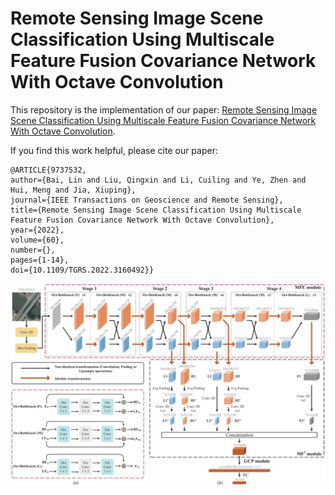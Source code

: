 # Remote Sensing Image Scene Classification Using Multiscale Feature Fusion Covariance Network With Octave Convolution

This repository is the implementation of our paper: [Remote Sensing Image Scene Classification Using Multiscale Feature Fusion Covariance Network With Octave Convolution](https://ieeexplore.ieee.org/document/9737532). 

If you find this work helpful, please cite our paper:

    @ARTICLE{9737532,
    author={Bai, Lin and Liu, Qingxin and Li, Cuiling and Ye, Zhen and Hui, Meng and Jia, Xiuping},
    journal={IEEE Transactions on Geoscience and Remote Sensing}, 
    title={Remote Sensing Image Scene Classification Using Multiscale Feature Fusion Covariance Network With Octave Convolution}, 
    year={2022},
    volume={60},
    number={},
    pages={1-14},
    doi={10.1109/TGRS.2022.3160492}}
 
 ![image](https://github.com/liuqingxin-chd/MF2CNet/blob/main/network.jpg)
